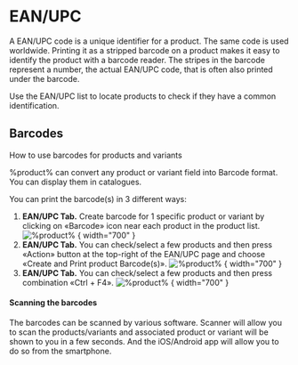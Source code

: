 # EAN/UPC

A EAN/UPC code is a unique identifier for a product. The same code is used worldwide. Printing it as a stripped barcode on a product makes it easy to identify the product with a barcode reader. The stripes in the barcode represent a number, the actual EAN/UPC code, that is often also printed under the barcode. 

Use the EAN/UPC list to locate products to check if they have a common identification.

## Barcodes
How to use barcodes for products and variants

%product% can convert any product or variant field into Barcode format. You can display them in catalogues.

You can print the barcode(s) in 3 different ways:

1. <b>EAN/UPC Tab.</b> Create barcode for 1 specific product or variant by clicking on «Barcode» icon near each product in the product list.
   ![%product%](barcode-1.png) { width="700" }
2.  <b>EAN/UPC Tab.</b> You can check/select a few products and then press «Action» button at the top-right of the EAN/UPC page and choose «Create and Print product Barcode(s)».
   ![%product%](barcode-2.png) { width="700" }
3.  <b>EAN/UPC Tab.</b> You can check/select a few products and then press combination «Ctrl + F4».
   ![%product%](barcode-3.png) { width="700" }

#### Scanning the barcodes

The barcodes can be scanned by various software. Scanner will allow you to scan the products/variants and associated product or variant will be shown to you in a few seconds. And the iOS/Android app will allow you to do so from the smartphone.
